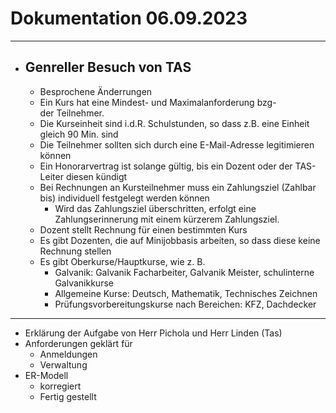 # Dokumentation 06.09.2023
___

- ## Genreller Besuch von TAS

    - Besprochene Änderrungen
    -  Ein Kurs hat eine Mindest- und Maximalanforderung bzg-   
       der Teilnehmer.
    - Die Kurseinheit sind i.d.R. Schulstunden, so dass z.B. 
      eine Einheit gleich 90 Min. sind
    - Die Teilnehmer sollten sich durch eine E-Mail-Adresse 
      legitimieren können
    - Ein Honorarvertrag ist solange gültig, bis ein Dozent 
      oder der TAS-Leiter diesen kündigt
    - Bei Rechnungen an Kursteilnehmer muss ein Zahlungsziel 
      (Zahlbar bis) individuell festgelegt werden können
      - Wird das Zahlungsziel überschritten, erfolgt eine 
        Zahlungserinnerung mit einem kürzerem Zahlungsziel.
    - Dozent stellt Rechnung für einen bestimmten Kurs
    - Es gibt Dozenten, die auf Minijobbasis arbeiten, so dass 
      diese keine Rechnung stellen
    - Es gibt Oberkurse/Hauptkurse, wie z. B.
        - Galvanik: Galvanik Facharbeiter, Galvanik Meister, 
          schulinterne Galvanikkurse
        - Allgemeine Kurse: Deutsch, Mathematik, Technisches 
          Zeichnen
        - Prüfungsvorbereitungskurse nach Bereichen: KFZ, 
          Dachdecker
___

- Erklärung der Aufgabe von Herr Pichola und Herr Linden (Tas)
- Anforderungen geklärt für 
    - Anmeldungen 
    - Verwaltung
- ER-Modell 
    - korregiert
    - Fertig gestellt 

